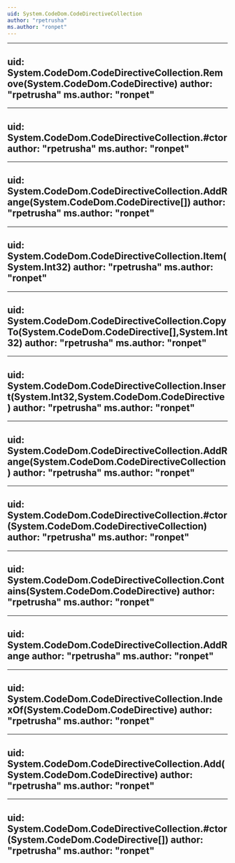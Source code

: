 ```yaml
---
uid: System.CodeDom.CodeDirectiveCollection
author: "rpetrusha"
ms.author: "ronpet"
---
```


---
uid: System.CodeDom.CodeDirectiveCollection.Remove(System.CodeDom.CodeDirective)
author: "rpetrusha"
ms.author: "ronpet"
---

---
uid: System.CodeDom.CodeDirectiveCollection.#ctor
author: "rpetrusha"
ms.author: "ronpet"
---

---
uid: System.CodeDom.CodeDirectiveCollection.AddRange(System.CodeDom.CodeDirective[])
author: "rpetrusha"
ms.author: "ronpet"
---

---
uid: System.CodeDom.CodeDirectiveCollection.Item(System.Int32)
author: "rpetrusha"
ms.author: "ronpet"
---

---
uid: System.CodeDom.CodeDirectiveCollection.CopyTo(System.CodeDom.CodeDirective[],System.Int32)
author: "rpetrusha"
ms.author: "ronpet"
---

---
uid: System.CodeDom.CodeDirectiveCollection.Insert(System.Int32,System.CodeDom.CodeDirective)
author: "rpetrusha"
ms.author: "ronpet"
---

---
uid: System.CodeDom.CodeDirectiveCollection.AddRange(System.CodeDom.CodeDirectiveCollection)
author: "rpetrusha"
ms.author: "ronpet"
---

---
uid: System.CodeDom.CodeDirectiveCollection.#ctor(System.CodeDom.CodeDirectiveCollection)
author: "rpetrusha"
ms.author: "ronpet"
---

---
uid: System.CodeDom.CodeDirectiveCollection.Contains(System.CodeDom.CodeDirective)
author: "rpetrusha"
ms.author: "ronpet"
---

---
uid: System.CodeDom.CodeDirectiveCollection.AddRange
author: "rpetrusha"
ms.author: "ronpet"
---

---
uid: System.CodeDom.CodeDirectiveCollection.IndexOf(System.CodeDom.CodeDirective)
author: "rpetrusha"
ms.author: "ronpet"
---

---
uid: System.CodeDom.CodeDirectiveCollection.Add(System.CodeDom.CodeDirective)
author: "rpetrusha"
ms.author: "ronpet"
---

---
uid: System.CodeDom.CodeDirectiveCollection.#ctor(System.CodeDom.CodeDirective[])
author: "rpetrusha"
ms.author: "ronpet"
---
